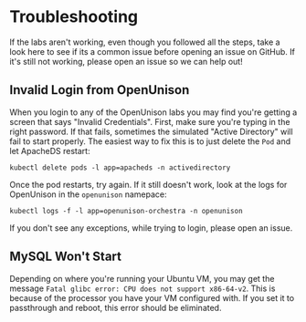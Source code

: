 # Troubleshooting

If the labs aren't working, even though you followed all the steps, take a look here to see if its a common issue before opening an issue on GitHub.  If it's still not working, please open an issue so we can help out!

## Invalid Login from OpenUnison

When you login to any of the OpenUnison labs you may find you're getting a screen that says "Invalid Credentials".  First, make sure you're typing in the right password.  If that fails, sometimes the simulated "Active Directory" will fail to start properly.  The easiest way to fix this is to just delete the `Pod` and let ApacheDS restart:

```
kubectl delete pods -l app=apacheds -n activedirectory
```

Once the pod restarts, try again.  If it still doesn't work, look at the logs for OpenUnison in the `openunison` namepace:

```
kubectl logs -f -l app=openunison-orchestra -n openunison 
```

If you don't see any exceptions, while trying to login, please open an issue.

## MySQL Won't Start

Depending on where you're running your Ubuntu VM, you may get the message `Fatal glibc error: CPU does not support x86-64-v2`.  This is because of the processor you have your VM configured with.  If you set it to passthrough and reboot, this error should be eliminated.